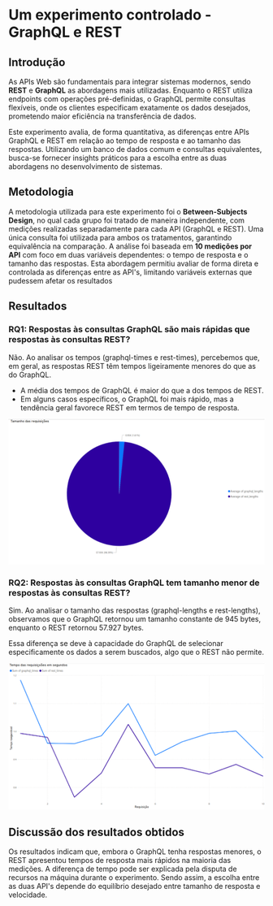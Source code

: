 # Um experimento controlado - GraphQL e REST

## Introdução

As APIs Web são fundamentais para integrar sistemas modernos, sendo **REST** e **GraphQL** as abordagens mais utilizadas. Enquanto o REST utiliza endpoints com operações pré-definidas, o GraphQL permite consultas flexíveis, onde os clientes especificam exatamente os dados desejados, prometendo maior eficiência na transferência de dados.

Este experimento avalia, de forma quantitativa, as diferenças entre APIs GraphQL e REST em relação ao tempo de resposta e ao tamanho das respostas. Utilizando um banco de dados comum e consultas equivalentes, busca-se fornecer insights práticos para a escolha entre as duas abordagens no desenvolvimento de sistemas.

## Metodologia

A metodologia utilizada para este experimento foi o **Between-Subjects Design**, no qual cada grupo foi tratado de maneira independente, com medições realizadas separadamente para cada API (GraphQL e REST). Uma única consulta foi utilizada para ambos os tratamentos, garantindo equivalência na comparação. A análise foi baseada em **10 medições por API** com foco em duas variáveis dependentes: o tempo de resposta e o tamanho das respostas. Esta abordagem permitiu avaliar de forma direta e controlada as diferenças entre as API's, limitando variáveis externas que pudessem afetar os resultados

## Resultados

### RQ1: Respostas às consultas GraphQL são mais rápidas que respostas às consultas REST?

Não. Ao analisar os tempos (graphql-times e rest-times), percebemos que, em geral, as respostas REST têm tempos ligeiramente menores do que as do GraphQL.
- A média dos tempos de GraphQL é maior do que a dos tempos de REST.
- Em alguns casos específicos, o GraphQL foi mais rápido, mas a tendência geral favorece REST em termos de tempo de resposta.

![Gráfico de tamanho](https://github.com/Lvion/Lab_Experimentacao05/blob/main/graph/tamanho.png)

### RQ2: Respostas às consultas GraphQL tem tamanho menor de respostas às consultas REST?

Sim. Ao analisar o tamanho das respostas (graphql-lengths e rest-lengths), observamos que o GraphQL retornou um tamanho constante de 945 bytes, enquanto o REST retornou 57.927 bytes.

Essa diferença se deve à capacidade do GraphQL de selecionar especificamente os dados a serem buscados, algo que o REST não permite.

![Gráfico de tempo](https://github.com/Lvion/Lab_Experimentacao05/blob/main/graph/tempo.png)

##  Discussão dos resultados obtidos

Os resultados indicam que, embora o GraphQL tenha respostas menores, o REST apresentou tempos de resposta mais rápidos na maioria das medições. A diferença de tempo pode ser explicada pela disputa de recursos na máquina durante o experimento. Sendo assim, a escolha entre as duas API's depende do equilíbrio desejado entre tamanho de resposta e velocidade.
